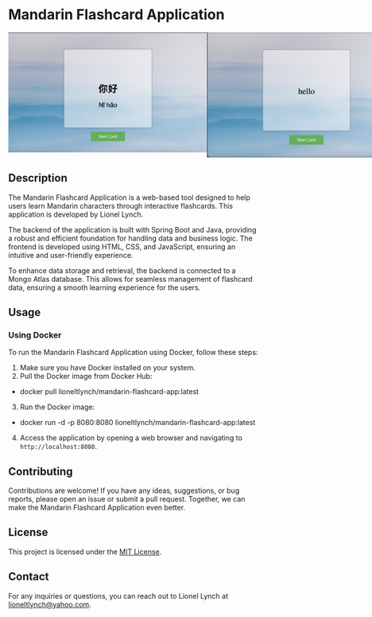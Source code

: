 # Mandarin Flashcard Application

<div style="display: flex; align-items: flex-start;">
  <img src="images/Screenshot%202023-05-08%20at%2010.18.29%20AM.png" alt="Screenshot 1" style="width: 400px;" />
  <img src="images/Screenshot%202023-05-08%20at%2010.20.54%20AM.png" alt="Screenshot 2" style="width: 400px;" style="padding-top: 10px;" />
</div>

## Description

The Mandarin Flashcard Application is a web-based tool designed to help users learn Mandarin characters through interactive flashcards. This application is developed by Lionel Lynch.

The backend of the application is built with Spring Boot and Java, providing a robust and efficient foundation for handling data and business logic. The frontend is developed using HTML, CSS, and JavaScript, ensuring an intuitive and user-friendly experience.

To enhance data storage and retrieval, the backend is connected to a Mongo Atlas database. This allows for seamless management of flashcard data, ensuring a smooth learning experience for the users.

## Usage

### Using Docker

To run the Mandarin Flashcard Application using Docker, follow these steps:

1. Make sure you have Docker installed on your system.
2. Pull the Docker image from Docker Hub:

- docker pull lioneltlynch/mandarin-flashcard-app:latest

3. Run the Docker image:

- docker run -d -p 8080:8080 lioneltlynch/mandarin-flashcard-app:latest
  
4. Access the application by opening a web browser and navigating to `http://localhost:8080`.

## Contributing

Contributions are welcome! If you have any ideas, suggestions, or bug reports, please open an issue or submit a pull request. Together, we can make the Mandarin Flashcard Application even better.

## License

This project is licensed under the [MIT License](LICENSE).

## Contact

For any inquiries or questions, you can reach out to Lionel Lynch at lioneltlynch@yahoo.com.
